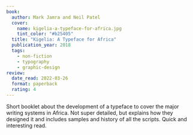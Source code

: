 ```yaml
---
book:
  author: Mark Jamra and Neil Patel
  cover:
    name: kigelia-a-typeface-for-africa.jpg
    tint_color: "#b25405"
  title: "Kigelia: A Typeface for Africa"
  publication_year: 2018
  tags:
    - non-fiction
    - typography
    - graphic-design
review:
  date_read: 2022-03-26
  format: paperback
  rating: 4
---
```


Short booklet about the development of a typeface to cover the major writing systems in Africa.
Not super detailed, but explains how they designed it and includes samples and history of all the scripts.
Quick and interesting read.
